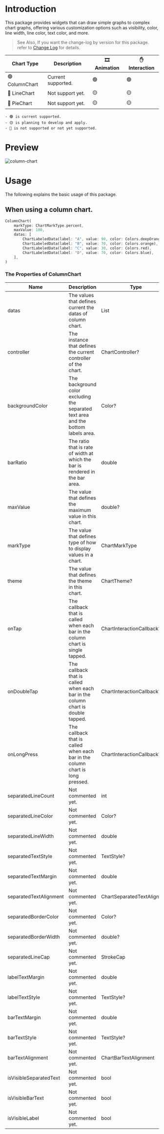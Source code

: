 # Introduction
This package provides widgets that can draw simple graphs to complex chart graphs, offering various customization options such as visibility, color, line width, line color, text color, and more.

> See Also, If you want the change-log by version for this package. refer to [Change Log](CHANGELOG.md) for details.

| Chart Type | Description | 🎞️ Animation | ✋ Interaction |
| ---------- | ----------- | ------------ | ----------- |
| 🟢 ColumnChart | Current supported. | 🟢 | 🟢 |
| 🔴 LineChart   | Not support yet.   | 🟡 | 🟡 |
| 🔴 PieChart    | Not support yet.   | 🟡 | 🟡 |

```
- 🟢 is current supported.
- 🟡 is planning to develop and apply.
- 🔴 is not supported or not yet supported.
```

# Preview
![column-chart](https://github.com/user-attachments/assets/a81e24cc-ec07-472f-a284-54f41ee21236)

# Usage
The following explains the basic usage of this package.

## When using a column chart.
```dart
ColumnChart(
    markType: ChartMarkType.percent,
    maxValue: 100,
    datas: [
        ChartLabeledData(label: "A", value: 90, color: Colors.deepOrange),
        ChartLabeledData(label: "B", value: 70, color: Colors.orange),
        ChartLabeledData(label: "C", value: 30, color: Colors.red),
        ChartLabeledData(label: "D", value: 70, color: Colors.blue),
    ],
)
```

### The Properties of ColumnChart
| Name | Description | Type |
| ---- | ----------- | ---- |
| datas | The values that defines current the datas of column chart. | List<ChartLabeledData> |
| controller | The instance that defines the current controller of the chart. | ChartController? |
| backgroundColor | The background color excluding the separated text area and the bottom labels area. | Color? |
| barRatio | The ratio that is rate of width at which the bar is rendered in the bar area. | double |
| maxValue | The value that defines the maximum value in this chart. | double? |
| markType | The value that defines type of how to display values in a chart. | ChartMarkType |
| theme | The value that defines the theme in this chart. | ChartTheme? |
| onTap | The callback that is called when each bar in the column chart is single tapped. | ChartInteractionCallback? |
| onDoubleTap | The callback that is called when each bar in the column chart is double tapped. | ChartInteractionCallback? |
| onLongPress | The callback that is called when each bar in the column chart is long pressed. | ChartInteractionCallback? |
| separatedLineCount | Not commented yet. | int |
| separatedLineColor | Not commented yet. | Color? |
| separatedLineWidth | Not commented yet. | double |
| separatedTextStyle | Not commented yet. | TextStyle? |
| separatedTextMargin | Not commented yet. | double |
| separatedTextAlignment | Not commented yet. | ChartSeparatedTextAlignment |
| separatedBorderColor | Not commented yet. | Color? |
| separatedBorderWidth | Not commented yet. | double? |
| separatedLineCap | Not commented yet. | StrokeCap |
| labelTextMargin | Not commented yet. | double |
| labelTextStyle | Not commented yet. | TextStyle? |
| barTextMargin | Not commented yet. | double |
| barTextStyle | Not commented yet. | TextStyle? |
| barTextAlignment | Not commented yet. | ChartBarTextAlignment |
| isVisibleSeparatedText | Not commented yet. | bool |
| isVisibleBarText | Not commented yet. | bool |
| isVisibleLabel | Not commented yet. | bool |